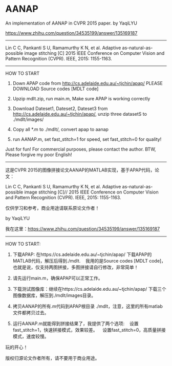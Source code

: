 # AANAP
An implementation of AANAP in CVPR 2015 paper.
by YaqiLYU

https://www.zhihu.com/question/34535199/answer/135169187

_________________________________________________________________________

Lin C C, Pankanti S U, Ramamurthy K N, et al.
Adaptive as-natural-as-possible image stitching [C]
2015 IEEE Conference on Computer Vision and Pattern Recognition (CVPR). 
IEEE, 2015: 1155-1163.

_________________________________________________________________________

HOW TO START

1. Down APAP code from http://cs.adelaide.edu.au/~tjchin/apap/ 
    PLEASE DOWNLOAD Source codes [MDLT code]
  
2. Upzip mdlt.zip, run main.m, Make sure APAP is working correctly

3. Download Dateset1, Dateset2, Dateset3 from http://cs.adelaide.edu.au/~tjchin/apap/, unzip three datasetS to ./mdlt/images/

3. Copy all *.m to ./mdlt/, convert apap to aanap

4. run AANAP.m, set fast_stitch=1 for speed, set fast_stitch=0 for quality!

Just for fun! 
For commercial purposes, please contact the author.
BTW, Please forgive my poor English!

_________________________________________________________________________

这是CVPR 2015的图像拼接论文AANAP的MATLAB实现，基于APAP代码，论文：

Lin C C, Pankanti S U, Ramamurthy K N, et al. Adaptive as-natural-as-possible image stitching [C]//
2015 IEEE Conference on Computer Vision and Pattern Recognition (CVPR). IEEE, 2015: 1155-1163.

仅供学习和参考，商业用途请联系原论文作者！

by YaqiLYU

我在这里：https://www.zhihu.com/question/34535199/answer/135169187

_________________________________________________________________________

HOW TO START:
1. 下载APAP: 在https://cs.adelaide.edu.au/~tjchin/apap/ 下载APAP的MATLAB代码，解压后得到./mdlt.
    我用的是Source codes [MDLT code]，也就是说，仅支持两图拼接，多图拼接请自行修改，非常简单！
    
2. 请先运行main.m，确保APAP可以正常工作。

3. 下载测试图像库：继续在https://cs.adelaide.edu.au/~tjchin/apap/ 下载三个图像数据库，解压到./mdlt/images目录。

4. 拷贝AANAP的所有.m代码到APAP根目录 ./mdlt，注意，这里的所有matlab文件都拷贝过去。

5. 运行AANAP.m就能得到拼接结果了，我提供了两个选项:
    设置fast_stitch=1，快速拼接模式，效果较差。
    设置fast_stitch=0，高质量拼接模式，速度较慢。

玩的开心！

版权归源论文作者所有，请不要用于商业用途。
